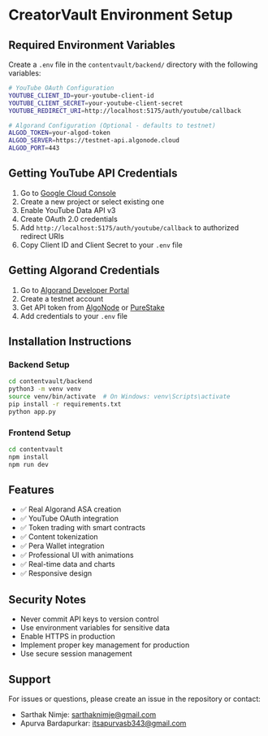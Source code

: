 # CreatorVault Environment Setup

## Required Environment Variables

Create a `.env` file in the `contentvault/backend/` directory with the following variables:

```bash
# YouTube OAuth Configuration
YOUTUBE_CLIENT_ID=your-youtube-client-id
YOUTUBE_CLIENT_SECRET=your-youtube-client-secret
YOUTUBE_REDIRECT_URI=http://localhost:5175/auth/youtube/callback

# Algorand Configuration (Optional - defaults to testnet)
ALGOD_TOKEN=your-algod-token
ALGOD_SERVER=https://testnet-api.algonode.cloud
ALGOD_PORT=443
```

## Getting YouTube API Credentials

1. Go to [Google Cloud Console](https://console.cloud.google.com/)
2. Create a new project or select existing one
3. Enable YouTube Data API v3
4. Create OAuth 2.0 credentials
5. Add `http://localhost:5175/auth/youtube/callback` to authorized redirect URIs
6. Copy Client ID and Client Secret to your `.env` file

## Getting Algorand Credentials

1. Go to [Algorand Developer Portal](https://developer.algorand.org/)
2. Create a testnet account
3. Get API token from [AlgoNode](https://algonode.cloud/) or [PureStake](https://www.purestake.com/)
4. Add credentials to your `.env` file

## Installation Instructions

### Backend Setup
```bash
cd contentvault/backend
python3 -m venv venv
source venv/bin/activate  # On Windows: venv\Scripts\activate
pip install -r requirements.txt
python app.py
```

### Frontend Setup
```bash
cd contentvault
npm install
npm run dev
```

## Features

- ✅ Real Algorand ASA creation
- ✅ YouTube OAuth integration
- ✅ Token trading with smart contracts
- ✅ Content tokenization
- ✅ Pera Wallet integration
- ✅ Professional UI with animations
- ✅ Real-time data and charts
- ✅ Responsive design

## Security Notes

- Never commit API keys to version control
- Use environment variables for sensitive data
- Enable HTTPS in production
- Implement proper key management for production
- Use secure session management

## Support

For issues or questions, please create an issue in the repository or contact:
- Sarthak Nimje: sarthaknimje@gmail.com
- Apurva Bardapurkar: itsapurvasb343@gmail.com


